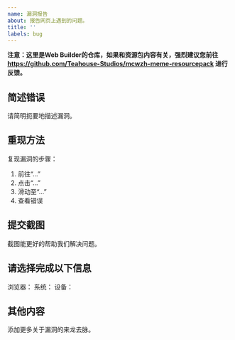 ```yaml
---
name: 漏洞报告
about: 报告网页上遇到的问题。
title: ''
labels: bug
---
```


**注意：这里是Web Builder的仓库，如果和资源包内容有关，强烈建议您前往 https://github.com/Teahouse-Studios/mcwzh-meme-resourcepack 进行反馈。**

## 简述错误
请简明扼要地描述漏洞。

## 重现方法
复现漏洞的步骤：

1. 前往“...”
2. 点击“...”
3. 滑动至“...”
4. 查看错误

## 提交截图
截图能更好的帮助我们解决问题。

## 请选择完成以下信息
浏览器：
系统：
设备：

## 其他内容
添加更多关于漏洞的来龙去脉。
